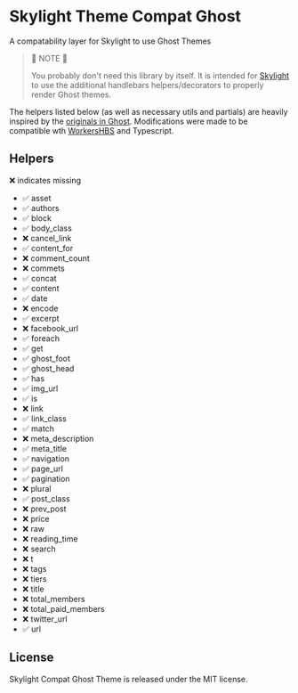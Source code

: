 # Skylight Theme Compat Ghost

A compatability layer for Skylight to use Ghost Themes

> 🚨 NOTE 🚨
>
> You probably don't need this library by itself. It is intended for [Skylight](https://github.com/helloandre/skylight) to use the additional handlebars helpers/decorators to properly render Ghost themes.

The helpers listed below (as well as necessary utils and partials) are heavily inspired by the [originals in Ghost](https://github.com/TryGhost/Ghost/tree/c667620d8f2e32c96fe376ad0f3dabc79488532a/ghost/core/core/frontend/helpers). Modifications were made to be compatible wth [WorkersHBS](https://github.com/helloandre/workers-hbs) and Typescript.

## Helpers

❌ indicates missing

- ✅ asset
- ✅ authors
- ✅ block
- ✅ body_class
- ❌ cancel_link
- ✅ content_for
- ❌ comment_count
- ❌ commets
- ✅ concat
- ✅ content
- ✅ date
- ❌ encode
- ✅ excerpt
- ❌ facebook_url
- ✅ foreach
- ✅ get
- ✅ ghost_foot
- ✅ ghost_head
- ✅ has
- ✅ img_url
- ✅ is
- ❌ link
- ✅ link_class
- ✅ match
- ❌ meta_description
- ✅ meta_title
- ✅ navigation
- ✅ page_url
- ✅ pagination
- ❌ plural
- ✅ post_class
- ❌ prev_post
- ❌ price
- ❌ raw
- ❌ reading_time
- ❌ search
- ❌ t
- ❌ tags
- ❌ tiers
- ❌ title
- ❌ total_members
- ❌ total_paid_members
- ❌ twitter_url
- ✅ url

## License

Skylight Compat Ghost Theme is released under the MIT license.
